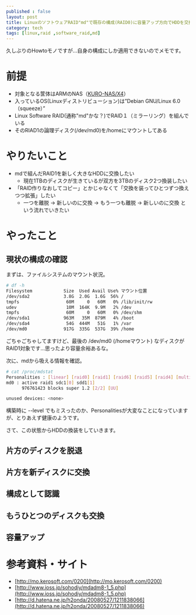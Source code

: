 ```yaml
---
published : false
layout: post
title: LinuxのソフトウェアRAID"md"で既存の構成(RAID0)に容量アップ方向でHDDを交換する
category: tech
tags: [linux,raid ,software_raid,md]
---
```


久しぶりのHowtoモノですが…自身の構成にしか適用できないのでメモです。

# 前提

+ 対象となる筐体はARMのNAS（[KURO-NAS/X4](http://archive.kuroutoshikou.com/modules/display/?iid=1264)）
+ 入っているOS(Linuxディストリビューション)は”Debian GNU/Linux 6.0（squeeze）”
+ Linux Software RAID(通称"md"かな？)でRAID１（ミラーリング）を組んでいる
+ そのRIAD1の論理ディスク(/dev/md0)を/homeにマウントしてある

# やりたいこと

+ mdで組んだRAID1を新しく大きなHDDに交換したい
  + 現在1TBのディスクが生きているが双方を3TBのディスク2つ換装したい
+ 「RAID作りなおしてコピー」とかじゃなくて「交換を装ってひとつずつ換えつつ拡張」したい
  + 一つを離脱 → 新しいのに交換 → もう一つも離脱 → 新しいのに交換 という流れでいきたい

# やったこと

## 現状の構成の確認

まずは、ファイルシステムのマウント状況。


```bash
# df -h
Filesystem            Size  Used Avail Use% マウント位置
/dev/sda2             3.8G  2.0G  1.6G  56% /
tmpfs                  60M     0   60M   0% /lib/init/rw
udev                   10M  164K  9.9M   2% /dev
tmpfs                  60M     0   60M   0% /dev/shm
/dev/sda1             963M   35M  879M   4% /boot
/dev/sda4              54G  444M   51G   1% /var
/dev/md0              917G  335G  537G  39% /home
```

ごちゃごちゃしてますけど、最後の /dev/md0 (/homeマウント) なディスクがRAID1対象です…思ったより容量余裕あるな。

次に、mdから吸える情報を確認。

```bash
# cat /proc/mdstat
Personalities : [linear] [raid0] [raid1] [raid6] [raid5] [raid4] [multipath]
md0 : active raid1 sdc1[0] sdd1[1]
      976761423 blocks super 1.2 [2/2] [UU]

unused devices: <none>
```

構築時に --level でもミスったのか、Personalitiesが大変なことになっていますが、とりあえず健康のようです。

さて、この状態からHDDの換装をしていきます。

## 片方のディスクを脱退

## 片方を新ディスクに交換

## 構成として認識

## もうひとつのディスクも交換

## 容量アップ

# 参考資料・サイト

+ [http://mo.kerosoft.com/0200](http://mo.kerosoft.com/0200)
+ [http://www.ioss.jp/sohodiy/mdadm8-1_5.php](http://www.ioss.jp/sohodiy/mdadm8-1_5.php)
+ [http://d.hatena.ne.jp/h2onda/20080527/1211838066](http://d.hatena.ne.jp/h2onda/20080527/1211838066)
